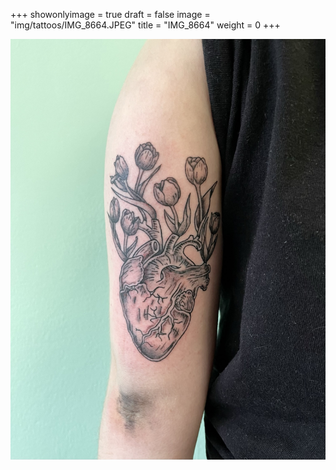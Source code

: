 +++
showonlyimage = true
draft = false
image = "img/tattoos/IMG_8664.JPEG"
title = "IMG_8664"
weight = 0
+++

![image](/img/tattoos/IMG_8664.JPEG)

